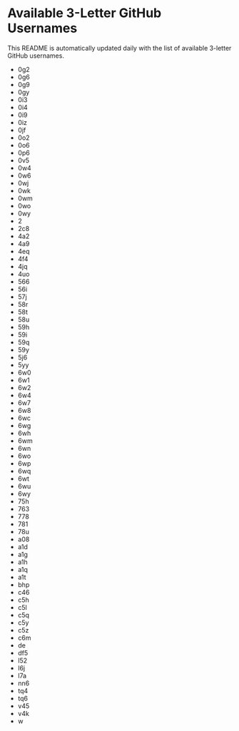 # Available 3-Letter GitHub Usernames

This README is automatically updated daily with the list of available 3-letter GitHub usernames.

- 0g2
- 0g6
- 0g9
- 0gy
- 0i3
- 0i4
- 0i9
- 0iz
- 0jf
- 0o2
- 0o6
- 0p6
- 0v5
- 0w4
- 0w6
- 0wj
- 0wk
- 0wm
- 0wo
- 0wy
- 2
- 2c8
- 4a2
- 4a9
- 4eq
- 4f4
- 4jq
- 4uo
- 566
- 56i
- 57j
- 58r
- 58t
- 58u
- 59h
- 59i
- 59q
- 59y
- 5j6
- 5yy
- 6w0
- 6w1
- 6w2
- 6w4
- 6w7
- 6w8
- 6wc
- 6wg
- 6wh
- 6wm
- 6wn
- 6wo
- 6wp
- 6wq
- 6wt
- 6wu
- 6wy
- 75h
- 763
- 778
- 781
- 78u
- a08
- a1d
- a1g
- a1h
- a1q
- a1t
- bhp
- c46
- c5h
- c5l
- c5q
- c5y
- c5z
- c6m
- de
- df5
- l52
- l6j
- l7a
- nn6
- tq4
- tq6
- v45
- v4k
- w
